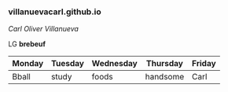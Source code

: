 ### villanuevacarl.github.io
 *Carl Oliver Villanueva*

 LG **brebeuf**
 
| Monday  | Tuesday | Wednesday  | Thursday  | Friday |
| ------  | ------- | ---------- | --------  | ------ |
| Bball  | study |  foods | handsome | Carl |
